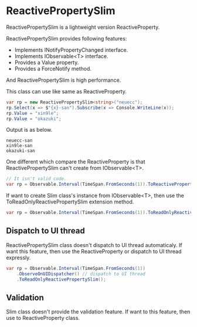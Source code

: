 # ReactivePropertySlim

ReactivePropertySlim is a lightweight version ReactiveProperty.

ReactivePropertySlim provides following features:

- Implements INotifyPropertyChanged interface.
- Implements IObservable&lt;T&gt; interface.
- Provides a Value property.
- Provides a ForceNotify method.

And ReactivePropertySlim is high performance.

This class can use like same as ReactiveProperty.

```cs
var rp = new ReactivePropertySlim<string>("neuecc");
rp.Select(x => $"{x}-san").Subscribe(x => Console.WriteLine(x));
rp.Value = "xin9le";
rp.Value = "okazuki";
```

Output is as below.

```
neuecc-san
xin9le-san
okazuki-san
```

One different which compare the ReactiveProperty is that ReactivePropertySlim can't create from IObservable&lt;T&gt;.

```cs
// It isn't valid code.
var rp = Observable.Interval(TimeSpan.FromSeconds(1)).ToReactivePropertySlim();
```

If want to create Slim class's instance from IObservable&lt;T&gt;, then use the ToReadOnlyReactivePropertySlim extension method.

```cs
var rp = Observable.Interval(TimeSpan.FromSeconds(1)).ToReadOnlyReactivePropertySlim();
```

## Dispatch to UI thread

ReactivePropertySlim class doesn't dispatch to UI thread automaticaly.
If want this feature, then use the ReactiveProperty or dispatch to UI thread expressly.

```cs
var rp = Observable.Interval(TimeSpan.FromSeconds(1))
    .ObserveOnUIDispatcher() // dispatch to UI thread
    .ToReadOnlyReactivePropertySlim();
```

## Validation

Slim class doesn't provide the validation feature.
If want to this feature, then use to ReactiveProperty class.
